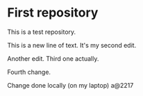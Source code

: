 # First repository
This is a test repository.

This is a new line of text. It's my second edit.

Another edit. Third one actually.

Fourth change.

Change done locally (on my laptop) a@2217
